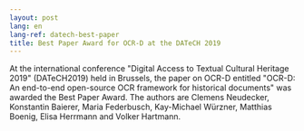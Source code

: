 ```yaml
---
layout: post
lang: en
lang-ref: datech-best-paper
title: Best Paper Award for OCR-D at the DATeCH 2019
---
```


At the international conference "Digital Access to Textual Cultural Heritage 2019" (DATeCH2019) held in Brussels, the paper on OCR-D entitled "OCR-D: An end-to-end open-source OCR framework for historical documents" was awarded the Best Paper Award. The authors are Clemens Neudecker, Konstantin Baierer, Maria Federbusch, Kay-Michael Würzner, Matthias Boenig, Elisa Herrmann and Volker Hartmann.
